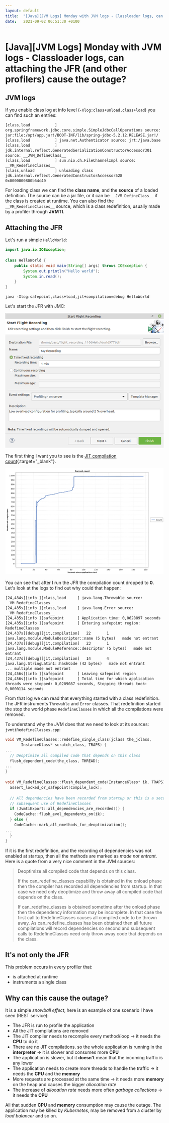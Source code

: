 ```yaml
---
layout: default
title:  "[Java][JVM Logs] Monday with JVM logs - Classloader logs, can attaching the JFR (and other profilers) cause the outage?"
date:   2021-09-02 06:51:30 +0100
---
```


# [Java][JVM Logs] Monday with JVM logs - Classloader logs, can attaching the JFR (and other profilers) cause the outage?

## JVM logs
           
If you enable class log at info level (```-Xlog:class+unload,class+load```) you can find such an entries:

```
[class,load           ] org.springframework.jdbc.core.simple.SimpleJdbcCallOperations source: jar:file:/opt/app.jar!/BOOT-INF/lib/spring-jdbc-5.2.12.RELEASE.jar!/
[class,load           ] java.net.Authenticator source: jrt:/java.base
[class,load           ] jdk.internal.reflect.GeneratedSerializationConstructorAccessor301 source: __JVM_DefineClass__
[class,load           ] sun.nio.ch.FileChannelImpl source: __VM_RedefineClasses__
[class,unload         ] unloading class jdk.internal.reflect.GeneratedConstructorAccessor528 0x0000000800b64c40
```

For loading class we can find the **class name**, and the **source** of a loaded definition. The source can be a jar file, or it can be
```__JVM_DefineClass__``` if the class is created at runtime. You can also find the ```__VM_RedefineClasses__``` source, which is a 
class redefinition, usually made by a profiler through **JVMTI**. 

## Attaching the JFR

Let's run a simple ```HelloWorld```:

```java
import java.io.IOException;

class HelloWorld {
    public static void main(String[] args) throws IOException {
        System.out.println("Hello world");
        System.in.read();
    }
}
```

```shell
java -Xlog:safepoint,class+load,jit+compilation=debug HelloWorld
```

Let's start the JFR with JMC:

![alt text](/assets/monday-8/1.png "1")

The first thing I want you to see is the [JIT compilation count](https://krzysztofslusarski.github.io/2021/08/25/monday-jit.html){:target="_blank"}.

![alt text](/assets/monday-8/2.jpg "1")

You can see that after I run the JFR the compilation count dropped to **0**. Let's look at the logs to find out why could that happen:

```
[24,434s][info ][class,load     ] java.lang.Throwable source: __VM_RedefineClasses__
[24,435s][info ][class,load     ] java.lang.Error source: __VM_RedefineClasses__
[24,435s][info ][safepoint      ] Application time: 0,0628897 seconds
[24,435s][info ][safepoint      ] Entering safepoint region: RedefineClasses
[24,437s][debug][jit,compilation]   22       1       java.lang.module.ModuleDescriptor::name (5 bytes)   made not entrant
[24,437s][debug][jit,compilation]   23       1       java.lang.module.ModuleReference::descriptor (5 bytes)   made not entrant
[24,437s][debug][jit,compilation]   14       4       java.lang.StringLatin1::hashCode (42 bytes)   made not entrant
... multiple made not entrant
[24,456s][info ][safepoint      ] Leaving safepoint region
[24,456s][info ][safepoint      ] Total time for which application threads were stopped: 0,0209087 seconds, Stopping threads took: 0,0000114 seconds
```

From that log we can read that everything started with a class redefinition. The JFR instruments  ```Throwable``` and ```Error``` classes.
That redefinition started the stop the world phase ```RedefineClasses``` in which all the compilations were removed.

To understand why the JVM does that we need to look at its sources: ```jvmtiRedefineClasses.cpp```:

```c
void VM_RedefineClasses::redefine_single_class(jclass the_jclass,
       InstanceKlass* scratch_class, TRAPS) {
...
  // Deoptimize all compiled code that depends on this class
  flush_dependent_code(the_class, THREAD);
...
}

void VM_RedefineClasses::flush_dependent_code(InstanceKlass* ik, TRAPS) {
  assert_locked_or_safepoint(Compile_lock);

  // All dependencies have been recorded from startup or this is a second or
  // subsequent use of RedefineClasses
  if (JvmtiExport::all_dependencies_are_recorded()) {
    CodeCache::flush_evol_dependents_on(ik);
  } else {
    CodeCache::mark_all_nmethods_for_deoptimization();
...
  }
}
```

If it is the first redefinition, and the recording of dependencies was not enabled at startup, then all the methods are marked
as _made not entrant_. Here is a quote from a very nice comment in the JVM sources:

> Deoptimize all compiled code that depends on this class.
>
> If the can_redefine_classes capability is obtained in the onload
>  phase then the compiler has recorded all dependencies from startup.
>  In that case we need only deoptimize and throw away all compiled code
> that depends on the class.
>
> If can_redefine_classes is obtained sometime after the onload
> phase then the dependency information may be incomplete. In that case
> the first call to RedefineClasses causes all compiled code to be
> thrown away. As can_redefine_classes has been obtained then
> all future compilations will record dependencies so second and
> subsequent calls to RedefineClasses need only throw away code
> that depends on the class.

## It's not only the JFR

This problem occurs in every profiler that:
* is attached at runtime
* instruments a single class

## Why can this cause the outage?

It is a simple _snowball effect_, here is an example of one scenario I have seen (REST service):

* The JFR is run to profile the application
* All the JIT compilations are removed
* The JIT compiler needs to recompile every method/loop -> it needs the **CPU** to do it
* There are no JIT compilations. so the whole application is running in the **interpreter** -> it is slower and consumes more **CPU**
* The application is slower, but it **doesn't** mean that the incoming traffic is any lower
* The application needs to create more threads to handle the traffic -> it needs the **CPU** and the **memory**
* More requests are processed at the same time -> it needs more **memory** on the heap and causes the bigger _allocation rate_
* The increase of _allocation rate_ needs more often _garbage collections_ -> it needs the **CPU**

All that sudden **CPU** and **memory** consumption may cause the outage. The application may be killed by _Kubernetes_, may be 
removed from a cluster by _load balancer_ and so on.

